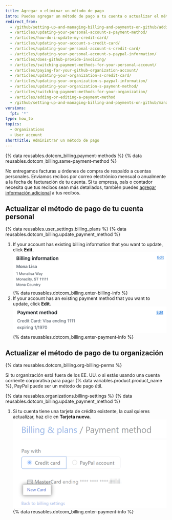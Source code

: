 ```yaml
---
title: Agregar o eliminar un método de pago
intro: Puedes agregar un método de pago a tu cuenta o actualizar el método de pago existente de tu cuenta en cualquier momento.
redirect_from:
  - /github/setting-up-and-managing-billing-and-payments-on-github/adding-or-editing-a-payment-method
  - /articles/updating-your-personal-account-s-payment-method/
  - /articles/how-do-i-update-my-credit-card/
  - /articles/updating-your-account-s-credit-card/
  - /articles/updating-your-personal-account-s-credit-card/
  - /articles/updating-your-personal-account-s-paypal-information/
  - /articles/does-github-provide-invoicing/
  - /articles/switching-payment-methods-for-your-personal-account/
  - /articles/paying-for-your-github-organization-account/
  - /articles/updating-your-organization-s-credit-card/
  - /articles/updating-your-organization-s-paypal-information/
  - /articles/updating-your-organization-s-payment-method/
  - /articles/switching-payment-methods-for-your-organization/
  - /articles/adding-or-editing-a-payment-method
  - /github/setting-up-and-managing-billing-and-payments-on-github/managing-your-github-billing-settings/adding-or-editing-a-payment-method
versions:
  fpt: '*'
type: how_to
topics:
  - Organizations
  - User account
shortTitle: Administrar un método de pago
---
```


{% data reusables.dotcom_billing.payment-methods %} {% data reusables.dotcom_billing.same-payment-method %}

No entregamos facturas u órdenes de compra de respaldo a cuentas personales. Enviamos recibos por correo electrónico mensual o anualmente a la fecha de facturación de tu cuenta. Si tu empresa, país o contador necesita que tus recibos sean más detallados, también puedes [agregar información adicional](/articles/adding-information-to-your-personal-account-s-receipts) a tus recibos.

## Actualizar el método de pago de tu cuenta personal

{% data reusables.user_settings.billing_plans %}
{% data reusables.dotcom_billing.update_payment_method %}
1. If your account has existing billing information that you want to update, click **Edit**. ![Botón de facturar con tarjeta nueva](/assets/images/help/billing/billing-information-edit-button.png)
{% data reusables.dotcom_billing.enter-billing-info %}
1. If your account has an existing payment method that you want to update, click **Edit**. ![Botón de facturar con tarjeta nueva](/assets/images/help/billing/billing-payment-method-edit-button.png)
{% data reusables.dotcom_billing.enter-payment-info %}

## Actualizar el método de pago de tu organización

{% data reusables.dotcom_billing.org-billing-perms %}

Si tu organización está fuera de los EE. UU. o si estás usando una cuenta corriente corporativa para pagar {% data variables.product.product_name %}, PayPal puede ser un método de pago útil.

{% data reusables.organizations.billing-settings %}
{% data reusables.dotcom_billing.update_payment_method %}
1. Si tu cuenta tiene una tarjeta de crédito existente, la cual quieres actualizar, haz clic en **Tarjeta nueva**. ![Botón de facturar con tarjeta nueva](/assets/images/help/billing/billing-new-card-button.png)
{% data reusables.dotcom_billing.enter-payment-info %}
